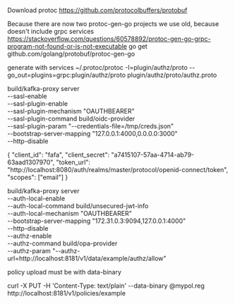 Download protoc https://github.com/protocolbuffers/protobuf

Because there are now two protoc-gen-go projects we use old, because doesn't include grpc services
https://stackoverflow.com/questions/60578892/protoc-gen-go-grpc-program-not-found-or-is-not-executable
go get github.com/golang/protobuf/protoc-gen-go

generate with services
~/.protoc/protoc -I=plugin/authz/proto --go_out=plugins=grpc:plugin/authz/proto plugin/authz/proto/authz.proto

build/kafka-proxy server \
                         --sasl-enable \
                         --sasl-plugin-enable \
                         --sasl-plugin-mechanism "OAUTHBEARER" \
                         --sasl-plugin-command build/oidc-provider \
                         --sasl-plugin-param "--credentials-file=/tmp/creds.json" \
                         --bootstrap-server-mapping "127.0.0.1:4000,0.0.0.0:3000" \
                         --http-disable

{
"client_id": "fafa",
"client_secret": "a7415107-57aa-4714-ab79-63aad1307970",
"token_url": "http://localhost:8080/auth/realms/master/protocol/openid-connect/token",
"scopes": ["email"]
}

build/kafka-proxy server \
                         --auth-local-enable \
                         --auth-local-command build/unsecured-jwt-info \
                         --auth-local-mechanism "OAUTHBEARER" \
                         --bootstrap-server-mapping "172.31.0.3:9094,127.0.0.1:4000" \
                         --http-disable \
                         --authz-enable \
                         --authz-command build/opa-provider \
                         --authz-param "--authz-url=http://localhost:8181/v1/data/example/authz/allow"

policy upload must be with data-binary

curl -X PUT -H 'Content-Type: text/plain' --data-binary @mypol.reg http://localhost:8181/v1/policies/example
